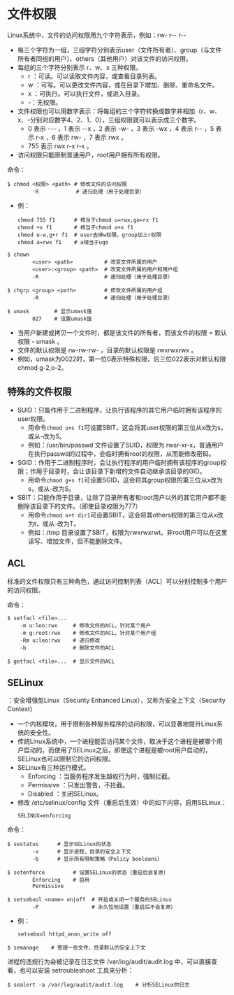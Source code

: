# 文件权限

Linux系统中，文件的访问权限用九个字符表示，例如：rw- r-- r--
- 每三个字符为一组，三组字符分别表示user（文件所有者）、group（与文件所有者同组的用户）、others（其他用户）对该文件的访问权限。
- 每组的三个字符分别表示 r、w、x 三种权限。
  - r ：可读。可以读取文件内容，或查看目录列表。
  - w ：可写。可以更改文件内容，或在目录下增加、删除、重命名文件。
  - x ：可执行。可以执行文件，或进入目录。
  - -：无权限。
- 文件权限也可以用数字表示：将每组的三个字符转换成数字并相加（r、w、x、-分别对应数字4、2、1、0），三组权限就可以表示成三个数字。
  - 0 表示 --- ，1 表示 --x ，2 表示 -w- ，3 表示 -wx ，4 表示 r-- ，5 表示 r-x ，6 表示 rw- ，7 表示 rwx 。
  - 755 表示 rwx r-x r-x 。
- 访问权限只能限制普通用户，root用户拥有所有权限。

命令：

```shell
$ chmod <权限> <path> # 修改文件的访问权限
        -R            # 递归处理（用于处理目录）
```
- 例：
    ```shell
    chmod 755 f1      # 相当于chmod u=rwx,go=rx f1
    chmod +x f1       # 相当于chmod a+x f1
    chmod u-w,g+r f1  # user去掉w权限，group加上r权限
    chmod a=rwx f1    # a相当于ugo
    ```

```shell
$ chown
        <user> <path>          # 改变文件所属的用户
        <user>:<group> <path>  # 改变文件所属的用户和用户组
        -R                     # 递归处理（用于处理目录）
```

```shell
$ chgrp <group> <path>         # 修改文件所属的用户组
        -R                     # 递归处理（用于处理目录）
```

```shell
$ umask        # 显示umask值
        027    # 设置umask值
```
- 当用户新建或拷贝一个文件时，都是该文件的所有者，而该文件的权限 = 默认权限 - umask 。
- 文件的默认权限是 rw-rw-rw- ，目录的默认权限是 rwxrwxrwx 。
- 例如，umask为0022时，第一位0表示特殊权限，后三位022表示对默认权限chmod g-2,o-2。

## 特殊的文件权限

- SUID：只能作用于二进制程序，让执行该程序的其它用户临时拥有该程序的user权限。
  - 用命令`chmod u+s f1`可设置SBIT，这会将其user权限的第三位从x改为s，或从-改为S。
  - 例如：/usr/bin/passwd 文件设置了SUID，权限为 rwsr-xr-x，普通用户在执行passwd的过程中，会临时拥有root的权限，从而能修改密码。
- SGID：作用于二进制程序时，会让执行程序的用户临时拥有该程序的group权限；作用于目录时，会让该目录下新增的文件自动继承该目录的GID。
  - 用命令`chmod g+s f1`可设置SGID，这会将其group权限的第三位从x改为s，或从-改为S。
- SBIT：只能作用于目录，让除了目录所有者和root用户以外的其它用户都不能删除该目录下的文件。（即使目录权限为777）
  - 用命令`chmod o+t dir1`可设置SBIT，这会将其others权限的第三位从x改为t，或从-改为T。
  - 例如：/tmp 目录设置了SBIT，权限为rwxrwxrwt。非root用户可以在这里读写、增加文件，但不能删除文件。

## ACL

标准的文件权限只有三种角色，通过访问控制列表（ACL）可以分别控制多个用户的访问权限。

命令：

```shell
$ setfacl <file>... 
    -m u:leo:rwx     # 修改文件的ACL，针对某个用户
    -m g:root:rwx    # 修改文件的ACL，针对某个用户组
    -Rm u:leo:rwx    # 递归修改
    -b               # 删除文件的ACL
```

```shell
$ getfacl <file>...  # 显示文件的ACL
```

## SELinux

：安全增强型Linux（Security Enhanced Linux），又称为安全上下文（Security Context）
- 一个内核模块，用于限制各种服务程序的访问权限，可以显著地提升Linux系统的安全性。
- 传统Linux系统中，一个进程能否访问某个文件，取决于这个进程是被哪个用户启动的。而使用了SELinux之后，即使这个进程是被root用户启动的，SELinux也可以限制它的访问权限。
- SELinux有三种运行模式。
  - Enforcing ：当服务程序发生越权行为时，强制拦截。
  - Permissive ：只发出警告，不拦截。
  - Disabled ：关闭SELinux。
- 修改 /etc/selinux/config 文件（重启后生效）中的如下内容，启用SELinux：
    ```
    SELINUX=enforcing
    ```

命令：

```shell
$ sestatus      # 显示SELinux的状态
        -v      # 显示进程、目录的安全上下文
        -b      # 显示所有限制策略（Policy booleans）
```

```shell
$ setenforce         # 设置SELinux的状态（重启后会复原）
        Enforcing    # 启用
        Permissive
```

```shell
$ setsebool <name> on|off  # 开启或关闭一个服务的SELinux
        -P                 # 永久性地设置（重启后不会复原）
```
- 例：
    ```shell
    setsebool httpd_anon_write off
    ```

```shell
$ semanage    # 管理一些文件、目录默认的安全上下文
```

进程的违规行为会被记录在日志文件 /var/log/audit/audit.log 中，可以直接查看，也可以安装 setroubleshoot 工具来分析：
```shell
$ sealert -a /var/log/audit/audit.log    # 分析SELinux的日志
```
